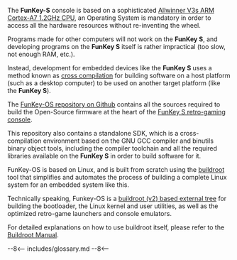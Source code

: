 The **FunKey-S** console is based on a sophisticated [Allwinner V3s
ARM Cortex-A7 1.2GHz CPU][2], an Operating System is mandatory in
order to access all the hardware resources without re-inventing the
wheel.

Programs made for other computers will not work on the **FunKey S**,
and developing programs on the **FunKey S** itself is rather
impractical (too slow, not enough RAM, etc.).

Instead, development for embedded devices like the **FunKey S** uses a
method known as [cross compilation][2] for building software on a host
platform (such as a desktop computer) to be used on another target
platform (like the **FunKey S**).

The [FunKey-OS repository on Github][3] contains all the sources
required to build the Open-Source firmware at the heart of the [FunKey
S retro-gaming console][4].

This repository also contains a standalone SDK, which is a
cross-compilation environment based on the GNU GCC compiler and
binutils binary object tools, including the compiler toolchain and all
the required libraries available on the **FunKey S** in order to build
software for it.

FunKey-OS is based on Linux, and is built from scratch using the
[buildroot][5] tool that simplifies and automates the process of
building a complete Linux system for an embedded system like this.

Technically speaking, Funkey-OS is a [buildroot (v2) based external
tree][6] for building the bootloader, the Linux kernel and user
utilities, as well as the optimized retro-game launchers and console
emulators.

For detailed explanations on how to use buildroot itself, please refer
to the [Buildroot Manual][7].

[1]: http://www.allwinnertech.com/index.php?c=product&a=index&id=38
[2]: https://en.wikipedia.org/wiki/Cross_compiler
[3]: https://github.com/DrUm78/FunKey-OS
[4]: https://www.funkey-project.com/
[5]: http://nightly.buildroot.org/
[6]: https://buildroot.org/downloads/manual/manual.html#outside-br-custom
[7]: https://buildroot.org/downloads/manual/manual.html

--8<--
includes/glossary.md
--8<--
